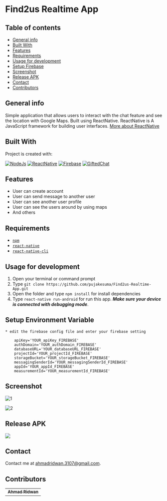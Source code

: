 # Find2us Realtime App

## Table of contents
* [General info](#general-info)
* [Built With](#built-with)
* [Features](#features)
* [Requirements](#requirements)
* [Usage for development](#usage-for-development)
* [Setup Firebase](#setup-firebase-config)
* [Screenshot](#screenshot)
* [Release APK](#release-apk)
* [Contact](#contact)
* [Contributors](#contributors)


## General info
Simple application that allows users to interact with the chat feature and see the location with Google Maps. Built using ReactNative.
ReactNative is A JavaScript framework for building user interfaces. [More about ReactNative](https://facebook.github.io/react-native/)


## Built With
Project is created with:

[![NodeJs](https://img.shields.io/badge/NodeJs-v.10.16-brightgreen)](https://nodejs.org/en/)
[![ReactNative](https://img.shields.io/badge/ReactNative-v.0.61-blue)](https://facebook.github.io/react-native/)
[![Firebase](https://img.shields.io/badge/Firebase-v.7.6.2-orange)](https://firebase.google.com/)
[![GiftedChat](https://img.shields.io/badge/GiftedChat-v.0.13-red)](https://www.npmjs.com/package/react-native-gifted-chat)

## Features
* User can create account
* User can send message to another user
* User can see another user profile
* User can see the users around by using maps
* And others

## Requirements
* [`npm`](https://www.npmjs.com/get-npm)
* [`react-native`](https://facebook.github.io/react-native/docs/getting-started)
* [`react-native-cli`](https://facebook.github.io/react-native/docs/getting-started)

## Usage for development
1. Open your terminal or command prompt
2. Type `git clone https://github.com/pujakesuma/Find2us-Realtime-App.git`
3. Open the folder and type `npm install` for install dependencies
4. Type `react-native run-android` for run this app. ***Make sure your device is connected with debugging mode***.

## Setup Environment Variable

```
* edit the firebase config file and enter your firebase setting

	apiKey='YOUR_apiKey_FIREBASE'
	authDomain='YOUR_authDomain_FIREBASE'
	databaseURL='YOUR_databaseURL_FIREBASE'
	projectId='YOUR_projectId_FIREBASE'
	storageBucket='YOUR_storageBucket_FIREBASE'
	messagingSenderId='YOUR_messagingSenderId_FIREBASE'
	appId='YOUR_appId_FIREBASE'
	measurementId='YOUR_measurementId_FIREBASE'
```

## Screenshot
![1](https://user-images.githubusercontent.com/32631979/73351848-760eee00-42c2-11ea-8df3-8d4e7fb78d56.jpg)

![2](https://user-images.githubusercontent.com/32631979/73352349-7c519a00-42c3-11ea-8244-e012ab582763.jpg)


## Release APK
<a href="http://bit.ly/Find2us-Mobile-App">
  <img src="https://img.shields.io/badge/Download%20on%20the-Google%20Drive-blue.svg?style=popout&logo=google-drive"/>
</a>

## Contact

Contact me at <ahmadridwan.3107@gmail.com>.

## Contributors

<center>
  <table>
    <tr>
      <td align="center">
        <a href="https://github.com/pujakesuma/">
          <sub><b>Ahmad Ridwan</b></sub>
        </a>
      </td>
    </tr>
  </table>
</center>

